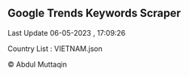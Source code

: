 

## Google Trends Keywords Scraper 
 
Last Update 06-05-2023 , 17:09:26

Country List :
VIETNAM.json



© Abdul Muttaqin 

